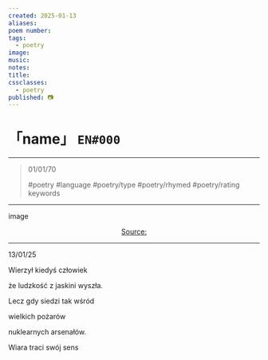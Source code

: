```yaml
---
created: 2025-01-13
aliases:
poem number:
tags:
  - poetry
image:
music:
notes:
title:
cssclasses:
  - poetry
published: 📷
---
```

# 「name」 `EN#000`

---

> 01/01/70
>  
> #poetry
> #language
> #poetry/type
> #poetry/rhymed
> #poetry/rating
> keywords

---

image

<center class="img_caption"><a href="https://" class="source-link">Source: </a></center>

---

13/01/25

  

Wierzył kiedyś człowiek

że ludzkość z jaskini wyszła.

Lecz gdy siedzi tak wśród

wielkich pożarów

nuklearnych arsenałów.

Wiara traci swój sens